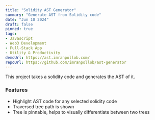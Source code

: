 ```yaml
---
title: "Solidity AST Generator"
summary: "Generate AST from Solidity code"
date: "Jun 10 2024"
draft: false
pinned: true
tags:
- Javascript
- Web3 Development
- Full-Stack App
- Utility & Productivity
demoUrl: https://ast.imranpollob.com/
repoUrl: https://github.com/imranpollob/ast-generator
---
```


This project takes a solidity code and generates the AST of it.

### Features
- Highlight AST code for any selected solidity code
- Traversed tree path is shown
- Tree is pinnable, helps to visually differentiate between two trees
